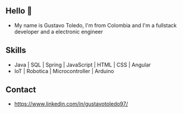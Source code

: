 ## Hello 👋

* My name is Gustavo Toledo, I'm from Colombia and I'm a fullstack developer and a electronic engineer

## Skills

* Java | SQL | Spring | JavaScript | HTML | CSS | Angular 
* IoT | Robotica | Microcontroller | Arduino

## Contact 

* https://www.linkedin.com/in/gustavotoledo97/
